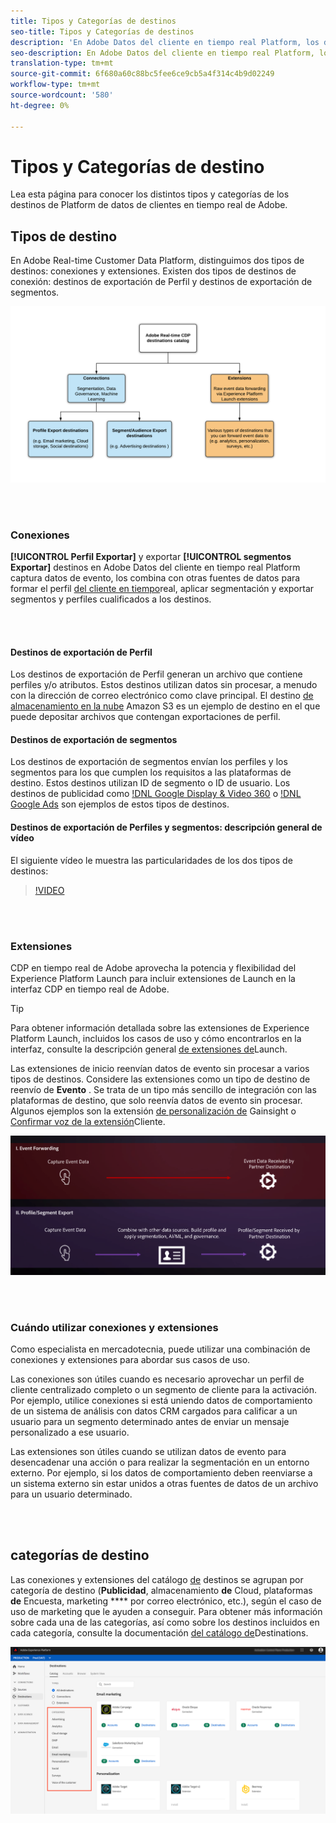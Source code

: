 ```yaml
---
title: Tipos y Categorías de destinos
seo-title: Tipos y Categorías de destinos
description: 'En Adobe Datos del cliente en tiempo real Platform, los destinos de exportación de Perfiles/segmentos capturan datos de evento, los combinan con otras fuentes de datos, aplican segmentación y exportan segmentos y perfiles cualificados a los destinos. Las extensiones de inicio reenvían datos de evento sin procesar a varios tipos de destinos. '
seo-description: En Adobe Datos del cliente en tiempo real Platform, los destinos de exportación de Perfiles/segmentos capturan datos de evento, los combinan con otras fuentes de datos, aplican segmentación y exportan segmentos y perfiles cualificados a los destinos. Las extensiones de inicio reenvían datos de evento sin procesar a varios tipos de destinos.
translation-type: tm+mt
source-git-commit: 6f680a60c88bc5fee6ce9cb5a4f314c4b9d02249
workflow-type: tm+mt
source-wordcount: '580'
ht-degree: 0%

---
```



# Tipos y Categorías de destino

Lea esta página para conocer los distintos tipos y categorías de los destinos de Platform de datos de clientes en tiempo real de Adobe.

## Tipos de destino

En Adobe Real-time Customer Data Platform, distinguimos dos tipos de destinos: conexiones y extensiones. Existen dos tipos de destinos de conexión: destinos de exportación de Perfil y destinos de exportación de segmentos.

![Tipos de destinos](/help/rtcdp/destinations/assets/types-of-destinations.png)

<br> 

### Conexiones

**[!UICONTROL Perfil Exportar]** y exportar **[!UICONTROL segmentos Exportar]** destinos en Adobe Datos del cliente en tiempo real Platform captura datos de evento, los combina con otras fuentes de datos para formar el perfil [del cliente en tiempo](/help/profile/home.md)real, aplicar segmentación y exportar segmentos y perfiles cualificados a los destinos.

<br> 

#### Destinos de exportación de Perfil

Los destinos de exportación de Perfil generan un archivo que contiene perfiles y/o atributos. Estos destinos utilizan datos sin procesar, a menudo con la dirección de correo electrónico como clave principal. El destino [de almacenamiento en la nube](/help/rtcdp/destinations/amazon-s3-destination.md) Amazon S3 es un ejemplo de destino en el que puede depositar archivos que contengan exportaciones de perfil.

#### Destinos de exportación de segmentos

Los destinos de exportación de segmentos envían los perfiles y los segmentos para los que cumplen los requisitos a las plataformas de destino. Estos destinos utilizan ID de segmento o ID de usuario. Los destinos de publicidad como [!DNL Google Display & Video 360](/help/rtcdp/destinations/google-dv360-destination.md) o [!DNL Google Ads](/help/rtcdp/destinations/google-ads-destination.md) son ejemplos de estos tipos de destinos.

#### Destinos de exportación de Perfiles y segmentos: descripción general de vídeo

El siguiente vídeo le muestra las particularidades de los dos tipos de destinos:

>[!VIDEO](https://video.tv.adobe.com/v/29707?quality=12)

<br> 

### Extensiones

CDP en tiempo real de Adobe aprovecha la potencia y flexibilidad del Experience Platform Launch para incluir extensiones de Launch en la interfaz CDP en tiempo real de Adobe.

>[!TIP]
>
>Para obtener información detallada sobre las extensiones de Experience Platform Launch, incluidos los casos de uso y cómo encontrarlos en la interfaz, consulte la descripción general [de extensiones de](/help/rtcdp/destinations/experience-platform-launch-extensions.md)Launch.

Las extensiones de inicio reenvían datos de evento sin procesar a varios tipos de destinos. Considere las extensiones como un tipo de destino de reenvío de **Evento** . Se trata de un tipo más sencillo de integración con las plataformas de destino, que solo reenvía datos de evento sin procesar. Algunos ejemplos son la extensión [de personalización de](/help/rtcdp/destinations/gainsight-extension.md) Gainsight o [Confirmar voz de la extensión](/help/rtcdp/destinations/confirmit-digital-feedback-extension.md)Cliente.

![Extensiones de Experience Platform Launch en comparación con otros destinos](/help/rtcdp/destinations/assets/launch-and-other-destinations.png)

<br> 

### Cuándo utilizar conexiones y extensiones

Como especialista en mercadotecnia, puede utilizar una combinación de conexiones y extensiones para abordar sus casos de uso.

Las conexiones son útiles cuando es necesario aprovechar un perfil de cliente centralizado completo o un segmento de cliente para la activación. Por ejemplo, utilice conexiones si está uniendo datos de comportamiento de un sistema de análisis con datos CRM cargados para calificar a un usuario para un segmento determinado antes de enviar un mensaje personalizado a ese usuario.

Las extensiones son útiles cuando se utilizan datos de evento para desencadenar una acción o para realizar la segmentación en un entorno externo. Por ejemplo, si los datos de comportamiento deben reenviarse a un sistema externo sin estar unidos a otras fuentes de datos de un archivo para un usuario determinado.

<br> 

## categorías de destino

Las conexiones y extensiones del catálogo [de](https://platform.adobe.com/destination/catalog) destinos se agrupan por categoría de destino (**Publicidad**, almacenamiento **de** Cloud, plataformas **de** Encuesta, marketing **** por correo electrónico, etc.), según el caso de uso de marketing que le ayuden a conseguir. Para obtener más información sobre cada una de las categorías, así como sobre los destinos incluidos en cada categoría, consulte la documentación [del catálogo de](/help/rtcdp/destinations/destinations-catalog.md)Destinations.

![categorías de destino](/help/rtcdp/destinations/assets/destination-categories-menu.png)

